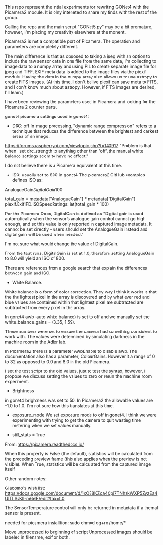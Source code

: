 This repo represent the intial experiments for rewriting GONet4 with the Picamera2 module. It is olny inteneted to share my finds with the rest of the group. 

Calling the repo and the main script "GONet5.py" may be a bit premature, however, I'm placing my creativity elsewhere at the monent.




Picamera2 is not a compatible port of Picamera. The operation and parameters are completely different. 

The main difference is that as opposed to taking a jpeg with an option to include the raw sensor data in one file from the same data, I'm collecting to image data to a numpy array and using PIL to create separate image file for jpeg and TIFF. EXIF meta data is added to the image files via the piexif module. Having the data in the numpy array also allows us to use astropy to create FITS images. (At this time, I don't belive piexif can save meta to FITS, and I don't know much about astropy. However, if FITS images are desired, I'll learn.)

I have been reviewing the parameters used in Picamera and looking for the Picamera 2 counter parts. 


gonet4 picamera settings used in gonet4:

* DRC: off
In image processing, "dynamic range compression" refers to a technique that reduces the difference between the brightest and darkest areas of an image.

https://forums.raspberrypi.com/viewtopic.php?t=140917 "Problem is that when I set drc_strength to anything other than 'off', the manual white balance settings seem to have no effect."

I do not believe there is a Picamera equivalent at this time. 

* ISO: usually set to 800 in gonet4
The picamera2 GitHub examples defines ISO as:

AnalogueGain*DigitalGain*100

total_gain = metadata["AnalogueGain"] * metadata["DigitalGain"]
piexif.ExifIFD.ISOSpeedRatings: int(total_gain * 100)

Per the Picamera Docs, DigitalGain is defined as "Digital gain is used automatically when the sensor’s analogue gain control cannot go high enough, and so this value is only reported in captured image metadata. It cannot be set directly - users should set the AnalogueGain instead and digital gain will be used when needed."

I'm not sure what would change the value of DigitalGain.

From the test runs, DigitalGain is set at 1.0, therefore setting AnalogueGain to 8.0 will yield an ISO of 800. 

There are references from a google search that explain the differences between gain and ISO.

* White Balance. 

White balance is a form of color correction. They way I think it works is that the the lightest pixel in the array is discovered and by what ever red and blue values are contained within that lightest pixel are subtracted are subtracted from every pixel in the array. 

In gonet4 awb (auto white balance) is set to off and we manually set the white_balance_gains = (3.35, 1.59). 

These numbers were set to ensure the camera had something consistent to work with. The values were determined by simulating darkness in the machine room in the Adler lab. 

In Picamera2 there is a parameter AwbEnable to disable awb. The documentation also has a parameter, ColourGains. However it a range of 0 to 32 as opposed to 0.0 and 8.0 in the old Picamera.

I set the test script to the old values, just to test the syntax, however, I propose we discuss setting the values to zero or rerun the machine room experiment. 

* Brightness

in gonet4 brightness was set to 50. In Picamera2 the allowable values are -1.0 to 1.0. I'm not sure how this translates at this time.

* exposure_mode
We set exposure mode to off in gonet4. I think we were experimenting with trying to get the camera to quit wasting time metering when we set values manually. 

* still_stats = True

From: https://picamera.readthedocs.io/

When this property is False (the default), statistics will be calculated from the preceding preview frame (this also applies when the preview is not visible). When True, statistics will be calculated from the captured image itself




Other random notes:

GIacomo's wish list:
https://docs.google.com/document/d/1xOE8KZca4Cpi7TNhzkWXP5ZyzEa4UlTLSsKll-m6elE/edit?tab=t.0




The SensorTemperature control will only be returned in metadata if a themal sensor is present.


needed for picamera installtion: sudo chmod og+rx /home/*



Move unprocessed to beginning of script
Unprocessed images should be labeled in filename, exif or both. 


